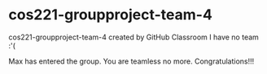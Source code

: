 # cos221-groupproject-team-4
cos221-groupproject-team-4 created by GitHub Classroom
I have no team :'(

Max has entered the group. You are teamless no more. Congratulations!!!
